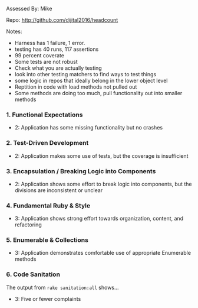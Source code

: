 Assessed By: Mike

Repo: http://github.com/dijital2016/headcount

Notes:
* Harness has 1 failure, 1 error.
* testing has 40 runs, 117 assertions
* 99 percent coverate
* Some tests are not robust
* Check what you are actually testing
* look into other testing matchers to find ways to test things
* some logic in repos that ideally belong in the lower object level
* Reptition in code with load methods not pulled out
* Some methods are doing too much, pull functionality out into smaller methods



### 1. Functional Expectations

* 2: Application has some missing functionality but no crashes

### 2. Test-Driven Development

* 2: Application makes some use of tests, but the coverage is insufficient

### 3. Encapsulation / Breaking Logic into Components

* 2: Application shows some effort to break logic into components, but the divisions are inconsistent or unclear

### 4. Fundamental Ruby & Style

* 3:  Application shows strong effort towards organization, content, and refactoring

### 5. Enumerable & Collections

* 3: Application demonstrates comfortable use of appropriate Enumerable methods

### 6. Code Sanitation

The output from `rake sanitation:all` shows...

* 3: Five or fewer complaints

